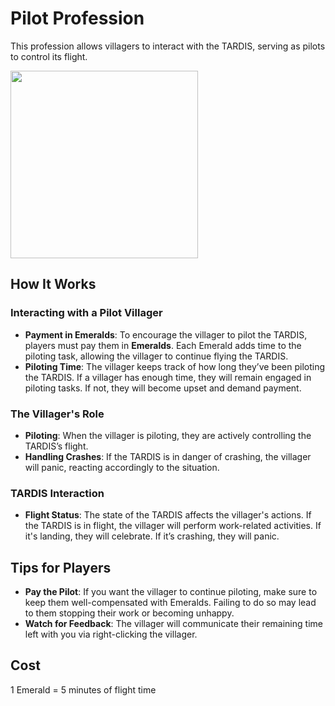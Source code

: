 # Pilot Profession 

 This profession allows villagers to interact with the TARDIS, serving as pilots to control its flight.

<img src="pilot_profession.png" height="300"/>


## How It Works

### Interacting with a Pilot Villager

- **Payment in Emeralds**: To encourage the villager to pilot the TARDIS, players must pay them in **Emeralds**. Each Emerald adds time to the piloting task, allowing the villager to continue flying the TARDIS.
- **Piloting Time**: The villager keeps track of how long they’ve been piloting the TARDIS. If a villager has enough time, they will remain engaged in piloting tasks. If not, they will become upset and demand payment.

### The Villager's Role

- **Piloting**: When the villager is piloting, they are actively controlling the TARDIS’s flight. 
- **Handling Crashes**: If the TARDIS is in danger of crashing, the villager will panic, reacting accordingly to the situation.

### TARDIS Interaction

- **Flight Status**: The state of the TARDIS affects the villager's actions. If the TARDIS is in flight, the villager will perform work-related activities. If it's landing, they will celebrate. If it’s crashing, they will panic.

## Tips for Players

- **Pay the Pilot**: If you want the villager to continue piloting, make sure to keep them well-compensated with Emeralds. Failing to do so may lead to them stopping their work or becoming unhappy.
- **Watch for Feedback**: The villager will communicate their remaining time left with you via right-clicking the villager.

## Cost
1 Emerald = 5 minutes of flight time